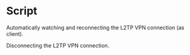 # Script


Automatically watching and reconnecting the L2TP VPN connection (as client). 


Disconnecting the L2TP VPN connection.
